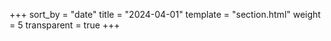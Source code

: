 +++
sort_by = "date"
title = "2024-04-01"
template = "section.html"
weight = 5
transparent = true
+++